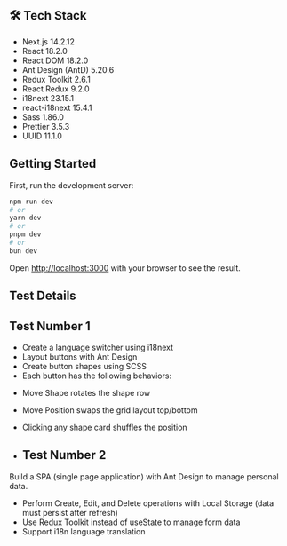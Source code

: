 ## 🛠 Tech Stack

- Next.js 14.2.12
- React 18.2.0
- React DOM 18.2.0
- Ant Design (AntD) 5.20.6
- Redux Toolkit 2.6.1
- React Redux 9.2.0
- i18next 23.15.1
- react-i18next 15.4.1
- Sass 1.86.0
- Prettier 3.5.3
- UUID 11.1.0

## Getting Started

First, run the development server:

```bash
npm run dev
# or
yarn dev
# or
pnpm dev
# or
bun dev
```

Open [http://localhost:3000](http://localhost:3000) with your browser to see the result.


## Test Details

## Test Number 1
- Create a language switcher using i18next
- Layout buttons with Ant Design
- Create button shapes using SCSS
- Each button has the following behaviors:
* Move Shape rotates the shape row
* Move Position swaps the grid layout top/bottom
* Clicking any shape card shuffles the position

* ## Test Number 2
Build a SPA (single page application) with Ant Design to manage personal data.
- Perform Create, Edit, and Delete operations with Local Storage (data must persist after refresh)
- Use Redux Toolkit instead of useState to manage form data
- Support i18n language translation

